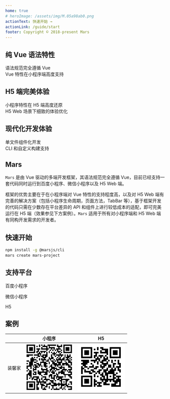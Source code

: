 ```yaml
---
home: true
# heroImage: /assets/img/M.05a98ab0.png
actionText: 快速开始 →
actionLink: /guide/start
footer: Copyright © 2018-present Mars
---
```


<!-- features start -->
<div class="features">
<div class="feature">
    <h2>纯 Vue 语法特性</h2>
    <p>语法规范完全遵循 Vue<br />Vue 特性在小程序端高度支持</p>
</div>
<div class="feature">
    <h2>H5 端完美体验</h2>
    <p>小程序特性在 H5 端高度还原<br />H5 Web 场景下细致的体验优化</p>
</div>
<div class="feature">
    <h2>现代化开发体验</h2>
    <p>单文件组件化开发<br />CLI 和自定义构建支持</p>
</div>
</div>
<!-- features end -->


## Mars

`Mars` 是由 Vue 驱动的多端开发框架，其语法规范完全遵循 Vue，目前已经支持一套代码同时运行到百度小程序、微信小程序以及 H5 Web 端。

框架的优势主要在于在小程序端对 Vue 特性的支持程度高，以及对 H5 Web 端有完善的解决方案（包括小程序生命周期，页面方法，TabBar 等），基于框架开发的代码只需在少数存在平台差异的 API 和组件上进行较低成本的适配，即可完美运行在 H5 端（效果参见下方案例）。`Mars` 适用于所有对小程序端和 H5 Web 端有同构开发需求的开发者。

## 快速开始
```bash
npm install -g @marsjs/cli
mars create mars-project
```

## 支持平台

百度小程序

微信小程序

H5

## 案例

||小程序|H5|
|-|-|-|
|装馨家|![装馨家小程序](./assets/qrcode-mp-online.png)|![装馨家 H5](./assets/qrcode-h5-online.png)|

